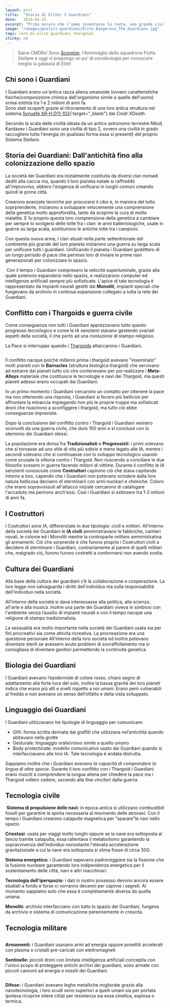 ```yaml
---
layout: post
title:  "Storia di Elite: I Guardiani"
date:   2019-04-15
excerpt: "Prima ancora che l’uomo inventasse la ruota, una grande civiltà aliena, conosciuta come I Guardiani, dominava incontrastata un’ampia regione della Via Lattea"
image: "/images/posts/i-guardiani/Elite_Dangerous_The_Guardians.jpg"
tags: lore-di-elite guardiani thargoids
sticky: no
---
```

> Salve CMDRs! Sono [Scorpion](https://my.playstation.com/profile/Scorpion01924), l'Ammiraglio dello squadrone Flotta Stellare e oggi vi propongo un po’ di xenobiologia per conoscere meglio la galassia di Elite!

## Chi sono i Guardiani

I Guardiani erano un'antica razza aliena umanoide (ovvero caratteristiche fisiche/composizione chimica dell'organismo simile a quelle dell'uomo) ormai estinta tra 1 e 2 milioni di anni fa.<br>
Sono stati scoperti grazie al ritrovamento di una loro antica struttura nel sistema [Synuefe XR-H D11-102](https://www.edsm.net/en/system/id/6379187/name/Synuefe+XR-H+d11-102){:target="_blank"} dal *Cmdr XDeath*. 

Secondo la scala delle civiltà ideata da un antico astronomo terrestre Nikolj Kardasev i Guardiani sono una civiltà di tipo 2, ovvero una civiltà in grado raccogliere tutta l'energia (in qualsiasi forma essa si presenti) del proprio Sistema Stellare.

## Storia dei Guardiani: Dall'antichità fino alla colonizzazione dello spazio

La società dei Guardiani era inizialmente costituita da diversi clan nomadi dediti alla caccia ma, quando il loro pianeta natale si raffreddò all'improvviso, ebbero l'esigenza di unificarsi in luoghi comuni creando quindi le prime città.

Crearono avanzate tecniche per procurarsi il cibo e, in maniera del tutto soprprendente, iniziarono a sviluppare velocemente una comprensione della genetica molto approfondita, tanto da scoprire la cura di molte malattie. E fu proprio questa loro comprensione della genetica a cambiare per sempre lo svolgersi delle lotte fra i clan: le armi batteriologiche, usate in guerre su larga scala, sostituirono le antiche lotte tra i campioni.

Con questa nuova arma, i clan situati nella parte settentrionale del continente più grande del loro pianeta iniziarono una guerra su larga scala per unificare tutti i guardiani. Unificando il pianeta i Guardiani godettero di un lungo periodo di pace che permise loro di inviare le prime navi generazionali  per colonizzare lo spazio.  

<span class="image fit"><img src="/images/posts/i-guardiani/Guardians-Ancient-Relic-Monolith.png" alt=""></span>
Con il tempo i Guardiani compresero la velocità superluminale, grazie alla quale poterono espandersi nello spazio, e realizzarono computer ed intelligenze artificiali sempre più sofisticate. L'apice di tale tecnologia è rappresentato da impianti neurali gestiti dai **Monoliti**, impianti speciali che fungevano da archivio in continua espansione collegato a tutta la rete dei Guardiani.

## Conflitto con i Thargoids e guerra civile

Come conseguenza non tutti i Guardiani apprezzavano tutto questo progresso tecnologico e come le IA senzienti stavano gestendo svariati aspetti della società, il che portò ad una _rivoluzione_ di stampo religioso.

La Pace si interruppe quando i [Thargoids](/blog/storia-dei-thargoid/) attaccarono i Guardiani.

<div class="box alt">
    <div class="row 50% uniform">
        <div class="6u"><span class="image fit"><img src="{{ "/images/posts/i-guardiani/thargoids.jpg" | prepend:site.baseurl }}" alt="" /></span></div>
        <div class="6u$"><span class="image fit"><img src="{{ "/images/posts/i-guardiani/thargoids1.jpg" | prepend:site.baseurl }}" alt="" /></span></div>
    </div>
</div>

Il conflitto nacque poiché millenni prima i thargoid avevano "inseminato" molti pianeti con le **Barnacles** (struttura biologica thargoid) che servivano ad estrarre dai pianeti tutto ciò che contenevano per poi realizzare i **Meta-Alloys** materiale che costituisce le tecnologie e navi dei Thargoid, ma questi pianeti adesso erano occupati dai Guardiani.

In un primo momento i Guardiani cercarono un contatto per ottenere la pace ma non ottenendo una risposta, i Guardiani si fecero più bellicosi per affrontare la minaccia impiegando non più le proprie truppe ma sofisticati droni che riuscirono a sconfiggere i thargoid, ma tutto ciò ebbe  conseguenze impreviste. 

Dopo la conclusione del conflitto contro i Thargoid i Guardiani vennero  sconvolti da una guerra civile, che durò 100 anni e si concluse con lo sterminio dei Guardiani stessi.

La popolazione era divisa fra **Tradizionalisti** e **Progressisti**: i primi volevano che si tornasse ad uno stile di vita più sobrio e meno legato alle IA, mentre i secondi volevano che si continuasse con lo sviluppo tecnologico usando come scusate la vittoria contro i Thargoid. Non riuscendo a conciliare le due filosofie scesero in guerra facendo  milioni di vittime. Durante il conflitto  le IA senzienti conosciute come **Costruttori** capirono ciò che stava capitando intorno a loro, capendo che i Guardiani non potevano scindere dalla loro natura bellicosa decisero di sterminarli con armi nucleari e chimiche. Coloro che erano sopravvissuti all'attacco iniziale cercarono di catalogare l'accaduto ma perirono anch'essi. Così i Guardiani si estinsero tra 1-2 milioni di anni fa. 

## I Costruttori

I Costruttori sono IA, differenziate in due tipologie: *civili* e *militari*. All’interno della società dei Guardiani le **IA civili** amministravano le fabbriche, cantieri navali, le colonie ed i Monoliti mentre la controparte *militare* amministrativa gli armamenti. Ciò che sorprende è che furono proprio i Costruttori civili a decidere di sterminare i Guardiani, contrariamente al parere di quelli militari che, malgrado ciò, furono furono costretti a conformarsi non avendo scelta.

## Cultura dei Guardiani

Alla base della cultura dei guardiani c’è la collaborazione e cooperazione. La loro legge non salvaguarda i diritti dell'individuo ma sulla responsabilità dell'individuo nella società.

<div class="box alt">
    <div class="row 50% uniform">
        <div class="6u"><span class="image fit"><img src="{{ "/images/posts/i-guardiani/guardian_site.jpg" | prepend:site.baseurl }}" alt="" /></span></div>
        <div class="6u$"><span class="image fit"><img src="{{ "/images/posts/i-guardiani/guardian_site1.jpg" | prepend:site.baseurl }}" alt="" /></span></div>
    </div>
</div>
All’interno della società si dava interessasse alla politica, alla scienza, all'arte e alla musica. Inoltre una parte dei Guardiani viveva in simbiosi con l'ambiente senza l’ausilio di impianti neurali e con il tempo nacque una religione di stampo tradizionalista. 

La sessualità era molto importante nella società dei Guardiani usata  sia per fini procreativi sia come attività ricreativa. La procreazione era una questione personale All’interno della loro società ed inoltre potevano diventare sterili se avessero avuto problemi di sovraffollamento ma si consigliava di diventare genitori permettendo la continuità genetica. 

## Biologia dei Guardiani

I Guardiani avevano l’epidermide di colore rosso, chiaro segno di adattamento alla forte luce del sole, inoltre la bassa gravità dei loro pianeti indica che erano più alti e snelli rispetto a noi umani. Erano però vulnerabili al freddo e non avevano un senso dell’olfatto e della vista sviluppato.

## Linguaggio dei Guardiani

I Guardiani utilizzavano tre tipologie di linguaggio per comunicare:

- Glifi: forma scritta derivata dai graffiti che utilizzava nel’antichità quando abitavano nella grotte 
- Gesturale: linguaggio orale/visivo simile a quello umano 
- Body protectorate: modello comunicativo usato dai Guardiani quando si interfacciavano alle loro IA. Tale tecnologia è andata distrutta.

Sappiamo inoltre che i Guardiani _avevano la capacità di comprendere la lingua di altre specie_. Durante il loro conflitto con i Thargoid i Guardiani erano riusciti a comprendere la lungua aliena per chiedere la pace ma i Thargoid vollero cedere, uscendo alla fine vincitori dalla guerra.

## Tecnologia civile

<span class="image fit"><img src="/images/posts/i-guardiani/srv_monolite.jpg" alt=""></span>
**Sistema di propulsione delle navi:** in epoca antica si utilizzano combustibili fossili per garantire la spinta necessaria al movivento delle atronavi. Con il tempo i Guardiani crearono catapulte magnetica per “sparare”le navi nello spazio. 

**Criostasi**: usata per viaggi molto lunghi oppure se la nave era sottoposta al lancio tramite catapulta, essa rallentava il metabolismo garantendo la sopravvivenza dell’individuo nonostante l'elevata accelerazione gravitazionale a cui la nave era sottoposta si stima fosse di circa 30G.

**Sistema energetico:** i Guardiani sapevano padroneggiare  sia la fissione che la fusione nucleare garantendo loro indipendenza energetica per il sostentamento delle città, navi e altri macchinari. 

**Tecnologia dell'iperspazio:** i dati in nostro possesso devono ancora  essere studiati a fondo e forse ci vorranno decenni per capirne i segreti. Al momento sappiamo solo che essa è completamente diversa da quella umana. 

**Monoliti:** archivio interfacciano con tutto lo spazio dei Guardiani, fungeva da archivio e sistema di comunicazione perennemente in crescita. 

## Tecnologia militare

<div class="box alt">
    <div class="row 50% uniform">
        <div class="6u"><span class="image fit"><img src="{{ "/images/posts/i-guardiani/ED_Guardian_fighters-1024x576.jpg" | prepend:site.baseurl }}" alt="" /></span></div>
        <div class="6u$"><span class="image fit"><img src="{{ "/images/posts/i-guardiani/guardian_hardpoint1.png" | prepend:site.baseurl }}" alt="" /></span></div>
    </div>
</div>

**Armamenti:** i Guardiani usavano armi ad energia oppure proiettili accelerati con plasma o cristalli pre-caricati con elettromagneti

**Sentinelle:** piccoli droni con limitata intelligenza artificiali concepita con l'unico scopo di proteggere antichi archivi dei guardiani, sono armate con piccoli cannoni ad energia e missili dei Guardiani. 

<span class="image fit"><img src="/images/posts/i-guardiani/guardian_sentry.jpg" alt=""></span>

**Difese:** i Guardiani avevano leghe metalliche migliorate grazie alla nanotecnologia, i loro scudi sono superiori a quelli umani sia per portata (poteva ricoprire intere città) per resistenza sia essa cinetica, esplosa o termica. 
